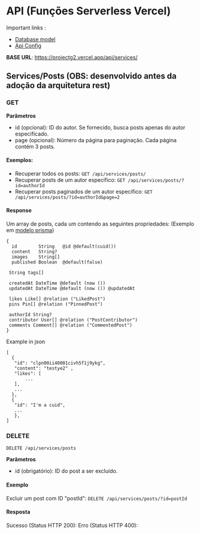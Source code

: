 # API (Funções Serverless Vercel)
Important links : 
- [Database model](https://github.com/Gabriel-Spinola/Project-G-Web-Org/blob/main/prisma/schema.prisma)
- [Api Config](https://github.com/Gabriel-Spinola/Project-G-Web-Org/blob/main/lib/api/apiConfig.ts)


**BASE URL**: https://projectg2.vercel.app/api/services/

## Services/Posts (OBS: desenvolvido antes da adoção da arquitetura rest)
### **GET**
**Parâmetros**

- id (opcional): ID do autor. Se fornecido, busca posts apenas do autor especificado.
- page (opcional): Número da página para paginação. Cada página contém 3 posts.

#### Exemplos:
- Recuperar todos os posts:
`GET /api/services/posts/`
- Recuperar posts de um autor específico:
`GET /api/services/posts/?id=authorId`
- Recuperar posts paginados de um autor específico:
`GET /api/services/posts/?id=authorId&page=2`

#### Response
Um array de posts, cada um contendo as seguintes propriedades:
(Exemplo em [modelo prisma](https://www.prisma.io/docs/concepts/components/prisma-schema))
```schema
{
  id        String   @id @default(cuid())
  content   String?
  images    String[]
  published Boolean  @default(false)

 String tags[]

 createdAt DateTime @default (now ())
 updatedAt DateTime @default (now ()) @updatedAt

 likes Like[] @relation ("LikedPost")
 pins Pin[] @relation ("PinnedPost")

 authorId String?
 contributor User[] @relation ("PostContributor")
 comments Comment[] @relation ("CommentedPost")
}
```

Example in json
```
[
  {
   "id": "clpn00ii40001civh5f1j9ykg",
   "content": "testye2" ,
   "likes": [
       ...
   ],
   ...
  },
  {
   "id": "I'm a cuid",
   ...
   },
]
```

### **DELETE**
`DELETE /api/services/posts`

**Parâmetros**
- id (obrigatório): ID do post a ser excluído.

#### Exemplo
Excluir um post com ID "postId":
`DELETE /api/services/posts/?id=postId`

#### Resposta
Sucesso (Status HTTP 200):
Erro (Status HTTP 400):
